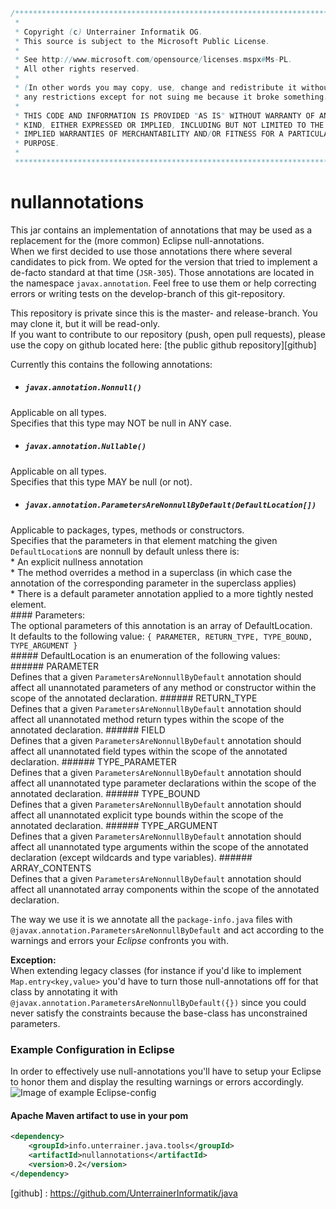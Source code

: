 ```java
/**************************************************************************
 * 
 * Copyright (c) Unterrainer Informatik OG.
 * This source is subject to the Microsoft Public License.
 * 
 * See http://www.microsoft.com/opensource/licenses.mspx#Ms-PL.
 * All other rights reserved.
 * 
 * (In other words you may copy, use, change and redistribute it without
 * any restrictions except for not suing me because it broke something.)
 * 
 * THIS CODE AND INFORMATION IS PROVIDED "AS IS" WITHOUT WARRANTY OF ANY
 * KIND, EITHER EXPRESSED OR IMPLIED, INCLUDING BUT NOT LIMITED TO THE
 * IMPLIED WARRANTIES OF MERCHANTABILITY AND/OR FITNESS FOR A PARTICULAR
 * PURPOSE.
 * 
 ***************************************************************************/
```
 
# nullannotations

This jar contains an implementation of annotations that may be used as a replacement for the (more common) Eclipse null-annotations.  
When we first decided to use those annotations there where several candidates to pick from. We opted for the version that tried to implement a de-facto standard at that time (`JSR-305`). Those annotations are located in the namespace `javax.annotation`.
Feel free to use them or help correcting errors or writing tests on the develop-branch of this git-repository.  

This repository is private since this is the master- and release-branch. You may clone it, but it will be read-only.  
If you want to contribute to our repository (push, open pull requests), please use the copy on github located here: [the public github repository][github]

Currently this contains the following annotations:

* ##### `javax.annotation.Nonnull()`  
Applicable on all types.  
Specifies that this type may NOT be null in ANY case.
* ##### `javax.annotation.Nullable()`  
Applicable on all types.  
Specifies that this type MAY be null (or not).
* ##### `javax.annotation.ParametersAreNonnullByDefault(DefaultLocation[])`  
Applicable to packages, types, methods or constructors.  
Specifies that the parameters in that element matching the given `DefaultLocation`s are nonnull by default unless there is:  
    * An explicit nullness annotation  
    * The method overrides a method in a superclass (in which case the annotation of the corresponding parameter in the superclass applies)  
    * There is a default parameter annotation applied to a more tightly nested element.  
    #### Parameters:  
    The optional parameters of this annotation is an array of DefaultLocation.  
    It defaults to the following value: `{ PARAMETER, RETURN_TYPE, TYPE_BOUND, TYPE_ARGUMENT }`  
    ##### DefaultLocation is an enumeration of the following values:  
    ###### PARAMETER  
    Defines that a given `ParametersAreNonnullByDefault` annotation should affect all unannotated parameters of any method or constructor within the scope of the annotated declaration.
    ###### RETURN_TYPE  
    Defines that a given `ParametersAreNonnullByDefault` annotation should affect all unannotated method return types within the scope of the annotated declaration.
    ###### FIELD  
    Defines that a given `ParametersAreNonnullByDefault` annotation should affect all unannotated field types within the scope of the annotated declaration.
    ###### TYPE_PARAMETER  
    Defines that a given `ParametersAreNonnullByDefault` annotation should affect all unannotated type parameter declarations within the scope of the annotated declaration.
    ###### TYPE_BOUND  
    Defines that a given `ParametersAreNonnullByDefault` annotation should affect all unannotated explicit type bounds within the scope of the annotated declaration.
    ###### TYPE_ARGUMENT  
    Defines that a given `ParametersAreNonnullByDefault` annotation should affect all unannotated type arguments within the scope of the annotated declaration (except wildcards and type variables).
    ###### ARRAY_CONTENTS  
    Defines that a given `ParametersAreNonnullByDefault` annotation should affect all unannotated array components within the scope of the annotated declaration.

The way we use it is we annotate all the `package-info.java` files with `@javax.annotation.ParametersAreNonnullByDefault` and act according to the warnings and errors your *Eclipse* confronts you with.  

**Exception:**  
When extending legacy classes (for instance if you'd like to implement `Map.entry<key,value>` you'd have to turn those null-annotations off for that class by annotating it with `@javax.annotation.ParametersAreNonnullByDefault({})` since you could never satisfy the constraints because the base-class has unconstrained parameters.

### Example Configuration in Eclipse
In order to effectively use null-annotations you'll have to setup your Eclipse to honor them and display the resulting warnings or errors accordingly.  
![Image of example Eclipse-config](http://unterrainer.info/images/Eclipse_null-annotations_settings.png)

#### Apache Maven artifact to use in your pom
```xml
<dependency>
    <groupId>info.unterrainer.java.tools</groupId>
    <artifactId>nullannotations</artifactId>
	<version>0.2</version>
</dependency>
```

[github] : https://github.com/UnterrainerInformatik/java